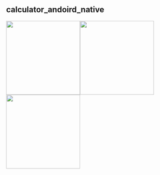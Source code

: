 ## calculator_andoird_native


<img src="https://user-images.githubusercontent.com/43848931/210570571-de7c05d0-e8f1-4449-9e01-18215f78b248.png" width="200"/><img src="https://user-images.githubusercontent.com/43848931/210570581-9c22998f-5c34-4d7c-be84-c1346cb664b6.png" width="200"/><img src="https://user-images.githubusercontent.com/43848931/210570591-a6091ba0-a9de-4876-806b-711be08c2e38.png" width="200"/>
